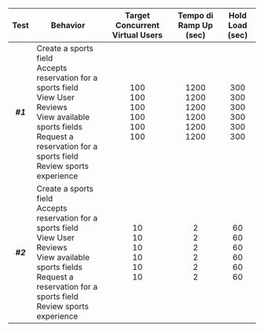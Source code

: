 | **Test** | **Behavior**                                                                                                                                                                  | **Target Concurrent Virtual Users** |   **Tempo di Ramp Up (sec)**  |   **Hold Load (sec)**   |
|:--------:|-------------------------------------------------------------------------------------------------------------------------------------------------------------------------------|:-----------------------------------:|:-----------------------------:|:-----------------------:|
| **_#1_** | Create a sports field <br/>Accepts reservation for a sports field <br/>View User Reviews <br/>View available sports fields <br/>Request a reservation for a sports field <br/>Review sports experience |       100 <br/>100 <br/>100 <br/>100 <br/>100 <br/>100       | 1200 <br/>1200 <br/>1200 <br/>1200 <br/>1200 <br/>1200 | 300 <br/>300 <br/>300 <br/>300 <br/>300 <br/>300 |
| **_#2_** | Create a sports field <br/>Accepts reservation for a sports field <br/>View User Reviews <br/>View available sports fields <br/>Request a reservation for a sports field <br/>Review sports experience |          10 <br/>10 <br/>10 <br/>10 <br/>10 <br/>10          |          2 <br/>2 <br/>2 <br/>2 <br/>2 <br/>2          |    60 <br/>60 <br/>60 <br/>60 <br/>60 <br/>60    |